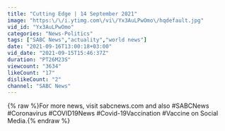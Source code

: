 ```yaml
---
title: "Cutting Edge | 14 September 2021"
image: "https:\/\/i.ytimg.com\/vi\/Yx3AuLPwOmo\/hqdefault.jpg"
vid_id: "Yx3AuLPwOmo"
categories: "News-Politics"
tags: ["SABC News","actuality","world news"]
date: "2021-09-16T13:00:18+03:00"
vid_date: "2021-09-15T15:46:37Z"
duration: "PT26M23S"
viewcount: "3634"
likeCount: "17"
dislikeCount: "2"
channel: "SABC News"
---
```

{% raw %}For more news, visit sabcnews.com and also #SABCNews #Coronavirus #COVID19News #Covid-19Vaccination #Vaccine on Social Media.{% endraw %}

